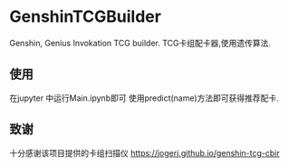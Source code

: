 # GenshinTCGBuilder
Genshin, Genius Invokation TCG builder. TCG卡组配卡器,使用遗传算法.

## 使用

在jupyter 中运行Main.ipynb即可
使用predict(name)方法即可获得推荐配卡.

## 致谢

十分感谢该项目提供的卡组扫描仪
https://jogerj.github.io/genshin-tcg-cbir
